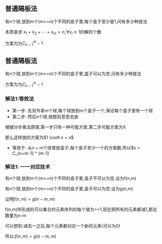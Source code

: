 ## 普通隔板法

有n个球,放到m个(m<=n)个不同的盒子里,每个盒子至少是1,问有多少种放法

本质是求 $x_1+x_2 + \cdots + x_m = n,\forall x_i \geqslant 1$的解的个数

方案为为$C_{n-1}^m-1$



## 普通隔板法

有n个球,放到m个(m<=n)个不同的盒子里,盒子可以为空,问有多少种放法


方案为为$C_{n-1}^m-1$

### 解法1:等效法

- 第一步: 先另外拿m个球,每个球放到m个盒子一个,保证每个盒子里有一个球
- 第二步: 然后n个球,按题目意思去放

根据分步乘法原理,第一步只有一种可能方案,第二步可能方案为X

那么这样放的方案为$1 \codt x = x$

- 等效于: 从$n+m$个球里放盒子,每个盒子至少一个的方案数,所以$x = C_{n+m-1} ^ {m-1}



### 解法1: 一一对应技术



有n个球,放到m个(m<=n)个不同的盒子里,盒子不可以为空,设为f(n,m)

有n个球,放到m个(m<=n)个不同的盒子里,盒子可以为空,设为g(n,m)

证明$f(n,m) = g(n-m,m)$

f(n,m)所形成的可以集合的元素序列的每个值为>=1,现在把所有的元素都减1,那总数量为n-m

可以想到:减去一之后,每个元素都对应一个新的元素(可以为0)

所以:$f(n,m) = g(n-m,m)$
